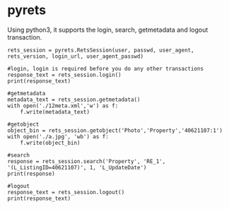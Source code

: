 pyrets
======

Using python3, it supports the login, search, getmetadata and logout transaction.

    rets_session = pyrets.RetsSession(user, passwd, user_agent, rets_version, login_url, user_agent_passwd)
    
    #login, login is required before you do any other transactions
    response_text = rets_session.login()
    print(response_text)

	#getmetadata
    metadata_text = rets_session.getmetadata()
    with open('./12meta.xml','w') as f:
        f.write(metadata_text)
    
    #getobject    
    object_bin = rets_session.getobject('Photo','Property','40621107:1')
	with open('./a.jpg', 'wb') as f:
	    f.write(object_bin)
	    
	#search
	response = rets_session.search('Property', 'RE_1', '(L_ListingID=40621107)', 1, 'L_UpdateDate')
	print(response)
	
	#logout
    response_text = rets_session.logout()  
    print(response_text)

